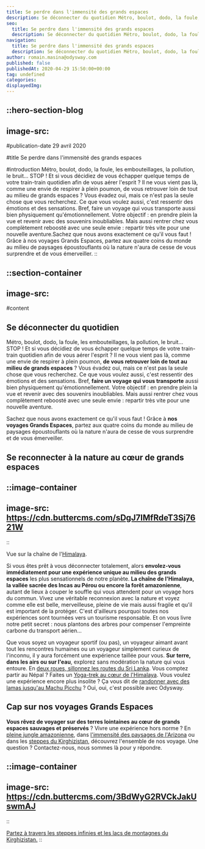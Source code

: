 ```yaml
---
title: Se perdre dans l'immensité des grands espaces
description: Se déconnecter du quotidien Métro, boulot, dodo, la foule, les embouteillages, la pollution, le bruit… STOP ! Et si vous décidiez de vous échapper quelque temps de votre train-train quotidien afin de vous aérer l'esprit ? Il ne vous vient pas là, comme une envie de respirer à plein poumon, ...
seo:
  title: Se perdre dans l'immensité des grands espaces
  description: Se déconnecter du quotidien Métro, boulot, dodo, la foule, les embouteillages, la pollution, le bruit… STOP ! Et si vous décidiez de vous éc
navigation:
  title: Se perdre dans l'immensité des grands espaces
  description: Se déconnecter du quotidien Métro, boulot, dodo, la foule, les embouteillages, la pollution, le bruit… STOP ! Et si vous décidiez de vous échapper quelque temps de votre train-train quotidien afin de vous aérer l'esprit ? Il ne vous vient pas là, comme une envie de respirer à plein poumon, ...
author: romain.masina@odysway.com
published: false
publishedAt: 2020-04-29 15:50:00+00:00
tag: undefined
categories: 
displayedImg: 
---
```


::hero-section-blog
---
image-src: 
---
#publication-date
29 avril 2020

#title
Se perdre dans l'immensité des grands espaces

#introduction
Métro, boulot, dodo, la foule, les embouteillages, la pollution, le bruit… STOP ! Et si vous décidiez de vous échapper quelque temps de votre train-train quotidien afin de vous aérer l'esprit ? Il ne vous vient pas là, comme une envie de respirer à plein poumon, de vous retrouver loin de tout au milieu de grands espaces ? Vous évadez oui, mais ce n'est pas la seule chose que vous recherchez. Ce que vous voulez aussi, c'est ressentir des émotions et des sensations. Bref, faire un voyage qui vous transporte aussi bien physiquement qu'émotionnellement. Votre objectif : en prendre plein la vue et revenir avec des souvenirs inoubliables. Mais aussi rentrer chez vous complètement reboosté avec une seule envie : repartir très vite pour une nouvelle aventure.Sachez que nous avons exactement ce qu'il vous faut ! Grâce à nos voyages Grands Espaces, partez aux quatre coins du monde au milieu de paysages époustouflants où la nature n'aura de cesse de vous surprendre et de vous émerveiller.
::

::section-container
---
image-src: 
---
#content
## Se déconnecter du quotidien

Métro, boulot, dodo, la foule, les embouteillages, la pollution, le bruit… STOP ! Et si vous décidiez de vous échapper quelque temps de votre train-train quotidien afin de vous aérer l'esprit ? Il ne vous vient pas là, comme une envie de respirer à plein poumon, **de vous retrouver loin de tout au milieu de grands espaces** ? Vous évadez oui, mais ce n'est pas la seule chose que vous recherchez. Ce que vous voulez aussi, c'est ressentir des émotions et des sensations. Bref, **faire un voyage qui vous transporte** aussi bien physiquement qu'émotionnellement. Votre objectif : en prendre plein la vue et revenir avec des souvenirs inoubliables. Mais aussi rentrer chez vous complètement reboosté avec une seule envie : repartir très vite pour une nouvelle aventure.  
  
Sachez que nous avons exactement ce qu'il vous faut ! Grâce à **nos voyages Grands Espaces**, partez aux quatre coins du monde au milieu de paysages époustouflants où la nature n'aura de cesse de vous surprendre et de vous émerveiller.

## Se reconnecter à la nature au cœur de grands espaces

::image-container
---
image-src: https://cdn.buttercms.com/sDgJ7IMfRdeT3Sj7621W
---
::

Vue sur la chaîne de l'[Himalaya](https://odysway.com/voyages/yoga-trek-himalaya).

Si vous êtes prêt à vous déconnecter totalement, alors **envolez-vous immédiatement pour une expérience unique au milieu des grands espaces** les plus sensationnels de notre planète. **La chaîne de l'Himalaya, la vallée sacrée des Incas au Pérou ou encore la forêt amazonienne**, autant de lieux à couper le souffle qui vous attendent pour un voyage hors du commun. Vivez une véritable reconnexion avec la nature et voyez comme elle est belle, merveilleuse, pleine de vie mais aussi fragile et qu'il est important de la protéger. C'est d'ailleurs pourquoi toutes nos expériences sont tournées vers un tourisme responsable. Et on vous livre notre petit secret : nous plantons des arbres pour compenser l'empreinte carbone du transport aérien…  
  
Que vous soyez un voyageur sportif (ou pas), un voyageur aimant avant tout les rencontres humaines ou un voyageur simplement curieux de l'inconnu, il y aura forcément une expérience taillée pour vous. **Sur terre, dans les airs ou sur l'eau**, explorez sans modération la nature qui vous entoure. En [deux roues, sillonnez les routes du Sri Lanka](https://odysway.com/voyages/voyage-velo-sri-lanka). Vous comptez partir au Népal ? Faites un [Yoga-trek au cœur de l'Himalaya](https://odysway.com/voyages/yoga-trek-himalaya). Vous voulez une expérience encore plus insolite ? Ça vous dit de [randonner avec des lamas jusqu'au Machu Picchu](https://odysway.com/voyages/trek-lamas-perou) ? Oui, oui, c'est possible avec Odysway.

## Cap sur nos voyages Grands Espaces

**Vous rêvez de voyager sur des terres lointaines au cœur de grands espaces sauvages et préservés** ? Vivre une expérience hors norme ? En [pleine jungle amazonienne](https://odysway.com/voyages/survie-jungle-amazonienne), dans [l'immensité des paysages de l'Arizona](https://odysway.com/voyages/cow-boy-ranch-etats-unis) ou dans les [steppes du Kirghizistan](https://odysway.com/voyages/immersion-steppes-kirghizistan), découvrez l'ensemble de nos voyage. Une question ? Contactez-nous, nous sommes là pour y répondre.

::image-container
---
image-src: https://cdn.buttercms.com/3BdWyG2RVCkJakUswmAJ
---
::

[Partez à travers les steppes infinies et les lacs de montagnes du Kirghizistan.](https://odysway.com/voyages/immersion-steppes-kirghizistan)
::
